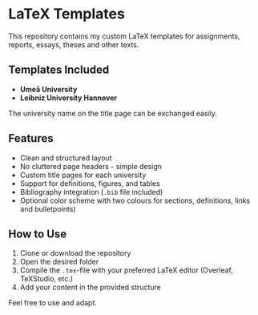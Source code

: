 # LaTeX Templates

This repository contains my custom LaTeX templates for assignments, reports, essays, theses and other texts.

## Templates Included
- **Umeå University** 
- **Leibniz University Hannover**
  
The university name on the title page can be exchanged easily.

## Features
- Clean and structured layout
- No cluttered page headers - simple design
- Custom title pages for each university
- Support for definitions, figures, and tables
- Bibliography integration (`.bib` file included)
- Optional color scheme with two colours for sections, definitions, links and bulletpoints)

## How to Use
1. Clone or download the repository
2. Open the desired folder
3. Compile the `.tex`-file with your preferred LaTeX editor (Overleaf, TeXStudio, etc.)
4. Add your content in the provided structure

Feel free to use and adapt.
